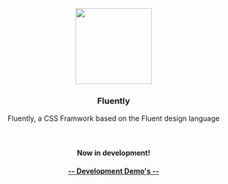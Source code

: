 <p align="center">
  <a href="https://example.com">
    <img src="https://media.datinternet.nl/fluently/Icon/0.5x.png" width="150">
  </a>
</p>
<h3 align="center">Fluently</h3>

<p align="center">
  Fluently, a CSS Framwork based on the Fluent design language 
</p>
<br>
  <h4 align="center">Now in development!</h4>
  <p align="center" ><a href="https://example.com/docs"><strong align="center">-- Development Demo's --</strong></a></p>
